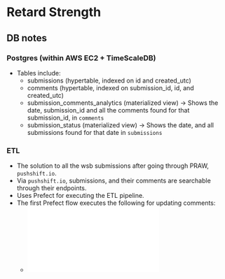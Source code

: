 # Retard Strength

## DB notes

### Postgres (within AWS EC2 + TimeScaleDB)

- Tables include: 
  - submissions (hypertable, indexed on id and created_utc)
  - comments (hypertable, indexed on submission_id, id, and created_utc)
  - submission_comments_analytics (materialized view) -> Shows the date, submission_id and all the comments found for
    that submission_id, in `comments`
  - submission_status (materialized view) -> Shows the date, and all submissions found for that date in `submissions`

### ETL

- The solution to all the wsb submissions after going through PRAW, `pushshift.io`.
- Via `pushshift.io`, submissions, and their comments are searchable through their endpoints.
- Uses Prefect for executing the ETL pipeline. 
- The first Prefect flow executes the following for updating comments: 
  - ![Updates Comments](src/UpdateComments.pdf)
